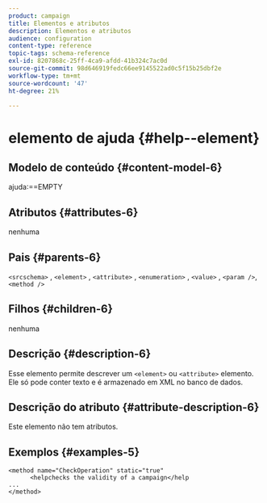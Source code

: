 ```yaml
---
product: campaign
title: Elementos e atributos
description: Elementos e atributos
audience: configuration
content-type: reference
topic-tags: schema-reference
exl-id: 8207868c-25ff-4ca9-afdd-41b324c7ac0d
source-git-commit: 98d646919fedc66ee9145522ad0c5f15b25dbf2e
workflow-type: tm+mt
source-wordcount: '47'
ht-degree: 21%

---
```


# elemento de ajuda {#help--element}

## Modelo de conteúdo {#content-model-6}

ajuda:==EMPTY

## Atributos {#attributes-6}

nenhuma

## Pais {#parents-6}

`<srcschema>`  ,   `<element>`   ,    `<attribute>`    ,     `<enumeration>`     ,      `<value>`      ,      `<param />`,       `<method />`

## Filhos {#children-6}

nenhuma

## Descrição {#description-6}

Esse elemento permite descrever um `<element>` ou `<attribute>`   elemento. Ele só pode conter texto e é armazenado em XML no banco de dados.

## Descrição do atributo {#attribute-description-6}

Este elemento não tem atributos.

## Exemplos {#examples-5}

```
<method name="CheckOperation" static="true"
      <helpchecks the validity of a campaign</help
...
</method> 
```
